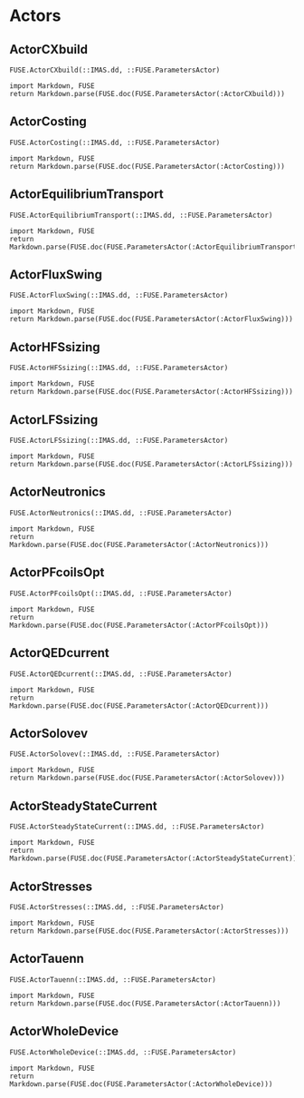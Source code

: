 # Actors

## ActorCXbuild

```@docs
FUSE.ActorCXbuild(::IMAS.dd, ::FUSE.ParametersActor)
```

```@eval
import Markdown, FUSE
return Markdown.parse(FUSE.doc(FUSE.ParametersActor(:ActorCXbuild)))
```

## ActorCosting

```@docs
FUSE.ActorCosting(::IMAS.dd, ::FUSE.ParametersActor)
```

```@eval
import Markdown, FUSE
return Markdown.parse(FUSE.doc(FUSE.ParametersActor(:ActorCosting)))
```

## ActorEquilibriumTransport

```@docs
FUSE.ActorEquilibriumTransport(::IMAS.dd, ::FUSE.ParametersActor)
```

```@eval
import Markdown, FUSE
return Markdown.parse(FUSE.doc(FUSE.ParametersActor(:ActorEquilibriumTransport)))
```

## ActorFluxSwing

```@docs
FUSE.ActorFluxSwing(::IMAS.dd, ::FUSE.ParametersActor)
```

```@eval
import Markdown, FUSE
return Markdown.parse(FUSE.doc(FUSE.ParametersActor(:ActorFluxSwing)))
```

## ActorHFSsizing

```@docs
FUSE.ActorHFSsizing(::IMAS.dd, ::FUSE.ParametersActor)
```

```@eval
import Markdown, FUSE
return Markdown.parse(FUSE.doc(FUSE.ParametersActor(:ActorHFSsizing)))
```

## ActorLFSsizing

```@docs
FUSE.ActorLFSsizing(::IMAS.dd, ::FUSE.ParametersActor)
```

```@eval
import Markdown, FUSE
return Markdown.parse(FUSE.doc(FUSE.ParametersActor(:ActorLFSsizing)))
```

## ActorNeutronics

```@docs
FUSE.ActorNeutronics(::IMAS.dd, ::FUSE.ParametersActor)
```

```@eval
import Markdown, FUSE
return Markdown.parse(FUSE.doc(FUSE.ParametersActor(:ActorNeutronics)))
```

## ActorPFcoilsOpt

```@docs
FUSE.ActorPFcoilsOpt(::IMAS.dd, ::FUSE.ParametersActor)
```

```@eval
import Markdown, FUSE
return Markdown.parse(FUSE.doc(FUSE.ParametersActor(:ActorPFcoilsOpt)))
```

## ActorQEDcurrent

```@docs
FUSE.ActorQEDcurrent(::IMAS.dd, ::FUSE.ParametersActor)
```

```@eval
import Markdown, FUSE
return Markdown.parse(FUSE.doc(FUSE.ParametersActor(:ActorQEDcurrent)))
```

## ActorSolovev

```@docs
FUSE.ActorSolovev(::IMAS.dd, ::FUSE.ParametersActor)
```

```@eval
import Markdown, FUSE
return Markdown.parse(FUSE.doc(FUSE.ParametersActor(:ActorSolovev)))
```

## ActorSteadyStateCurrent

```@docs
FUSE.ActorSteadyStateCurrent(::IMAS.dd, ::FUSE.ParametersActor)
```

```@eval
import Markdown, FUSE
return Markdown.parse(FUSE.doc(FUSE.ParametersActor(:ActorSteadyStateCurrent)))
```

## ActorStresses

```@docs
FUSE.ActorStresses(::IMAS.dd, ::FUSE.ParametersActor)
```

```@eval
import Markdown, FUSE
return Markdown.parse(FUSE.doc(FUSE.ParametersActor(:ActorStresses)))
```

## ActorTauenn

```@docs
FUSE.ActorTauenn(::IMAS.dd, ::FUSE.ParametersActor)
```

```@eval
import Markdown, FUSE
return Markdown.parse(FUSE.doc(FUSE.ParametersActor(:ActorTauenn)))
```

## ActorWholeDevice

```@docs
FUSE.ActorWholeDevice(::IMAS.dd, ::FUSE.ParametersActor)
```

```@eval
import Markdown, FUSE
return Markdown.parse(FUSE.doc(FUSE.ParametersActor(:ActorWholeDevice)))
```
